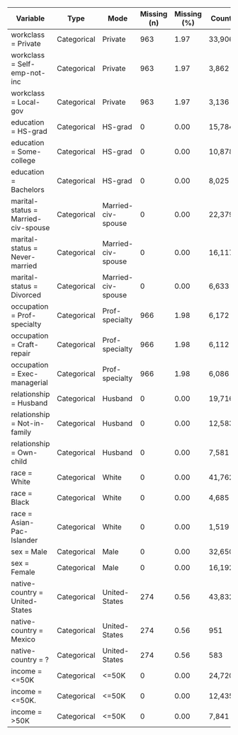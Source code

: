 | Variable | Type | Mode | Missing (n) | Missing (%) | Count | Proportion (%) |
| --- | --- | --- | --- | --- | --- | --- |
| workclass = Private | Categorical | Private | 963 | 1.97 | 33,906 | 69.42 |
| workclass = Self-emp-not-inc | Categorical | Private | 963 | 1.97 | 3,862 | 7.91 |
| workclass = Local-gov | Categorical | Private | 963 | 1.97 | 3,136 | 6.42 |
| education = HS-grad | Categorical | HS-grad | 0 | 0.00 | 15,784 | 32.32 |
| education = Some-college | Categorical | HS-grad | 0 | 0.00 | 10,878 | 22.27 |
| education = Bachelors | Categorical | HS-grad | 0 | 0.00 | 8,025 | 16.43 |
| marital-status = Married-civ-spouse | Categorical | Married-civ-spouse | 0 | 0.00 | 22,379 | 45.82 |
| marital-status = Never-married | Categorical | Married-civ-spouse | 0 | 0.00 | 16,117 | 33.00 |
| marital-status = Divorced | Categorical | Married-civ-spouse | 0 | 0.00 | 6,633 | 13.58 |
| occupation = Prof-specialty | Categorical | Prof-specialty | 966 | 1.98 | 6,172 | 12.64 |
| occupation = Craft-repair | Categorical | Prof-specialty | 966 | 1.98 | 6,112 | 12.51 |
| occupation = Exec-managerial | Categorical | Prof-specialty | 966 | 1.98 | 6,086 | 12.46 |
| relationship = Husband | Categorical | Husband | 0 | 0.00 | 19,716 | 40.37 |
| relationship = Not-in-family | Categorical | Husband | 0 | 0.00 | 12,583 | 25.76 |
| relationship = Own-child | Categorical | Husband | 0 | 0.00 | 7,581 | 15.52 |
| race = White | Categorical | White | 0 | 0.00 | 41,762 | 85.50 |
| race = Black | Categorical | White | 0 | 0.00 | 4,685 | 9.59 |
| race = Asian-Pac-Islander | Categorical | White | 0 | 0.00 | 1,519 | 3.11 |
| sex = Male | Categorical | Male | 0 | 0.00 | 32,650 | 66.85 |
| sex = Female | Categorical | Male | 0 | 0.00 | 16,192 | 33.15 |
| native-country = United-States | Categorical | United-States | 274 | 0.56 | 43,832 | 89.74 |
| native-country = Mexico | Categorical | United-States | 274 | 0.56 | 951 | 1.95 |
| native-country = ? | Categorical | United-States | 274 | 0.56 | 583 | 1.19 |
| income = <=50K | Categorical | <=50K | 0 | 0.00 | 24,720 | 50.61 |
| income = <=50K. | Categorical | <=50K | 0 | 0.00 | 12,435 | 25.46 |
| income = >50K | Categorical | <=50K | 0 | 0.00 | 7,841 | 16.05 |